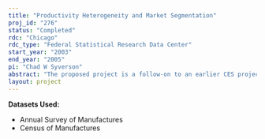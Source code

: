 ```yaml
---
title: "Productivity Heterogeneity and Market Segmentation"
proj_id: "276"
status: "Completed"
rdc: "Chicago"
rdc_type: "Federal Statistical Research Data Center"
start_year: "2003"
end_year: "2005"
pi: "Chad W Syverson"
abstract: "The proposed project is a follow-on to an earlier CES project and consists of two extensions. The first regards the link between market segmentation and price dispersion. This research seeks to utilize the establishment-level Products and Materials Files from the Census of Manufactures (CM) to see if the connection between output substitutability and between-plant productivity differences documented in the earlier project also manifests itself in pricing decisions. The project will characterize if and by how much prices systematically vary across markets within an industry, which could have important sampling frame implications. Furthermore, because of its extensive use of the CM Products and Materials Files, the research is intended to improve the quality and usefulness of this highly detailed but underemployed data. These data suffer from the large amount of imputations within them, which are not always separately identified as such. The project will, for the industries it studies, facilitate comparisons between establishments with and without imputed data to check if and how those plants are systematically different, offering guidance regarding the reliability of the numbers. The second proposed extension applies to the estimation of establishment-level productivity levels. An important product of the earlier project was a data set of local demand-shifting instruments that could be used for, among other things, productivity estimation. Many interesting issues remain with respect to identification of technology parameters with microdata, such as differing rates of return to inputs and input mix selection based upon these differences, plant technology choice and local input markets, and the link between productivity and input choice. The proposed project will explore such issues in a theoretical framework of selection and treatment that has been well developed in the labor literature, but largely unused in productivity research. I plan to obtain measures of the distribution of establishment technologies within industries. These will be linked to other industry-level observables in order to find patterns between technology choice and input and output market structures. (These industry-level technology distribution measures could possibly be made available to other researchers.) It is also expected that this work will identify data that is not presently collected but would be useful for correctly measuring productivity and understanding its dynamics."
layout: project
---
```


**Datasets Used:**

  - Annual Survey of Manufactures 
  - Census of Manufactures 

